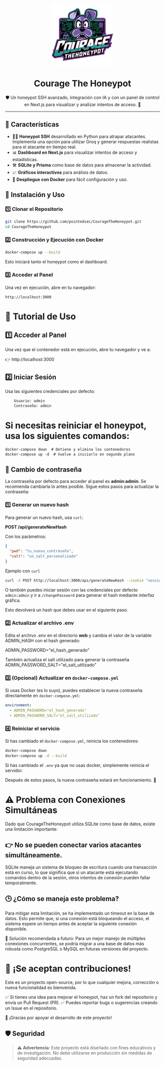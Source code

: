 <p align="center">
  <img src="./web/public/logo.png" alt="CourageTheHoneypot Logo" width="200"/>
</p>

<h1 align="center">Courage The Honeypot</h1>

<p align="center">
  🛡️ Un honeypot SSH avanzado, integración con IA y con un panel de control en Next.js para visualizar y analizar intentos de acceso. 🚀
</p>

---

## 📌 Características

- 🏴‍☠️ **Honeypot SSH** desarrollado en Python para atrapar atacantes. Implementa una opción para utilizar Groq y generar respuestas realistas para el atacante en tiempo real.
- 📊 **Dashboard en Next.js** para visualizar intentos de acceso y estadísticas.
- 🛠️ **SQLite y Prisma** como base de datos para almacenar la actividad.
- 📈 **Gráficos interactivos** para análisis de datos.
- 🐳 **Despliegue con Docker** para fácil configuración y uso.

## 🚀 Instalación y Uso

### 1️⃣ Clonar el Repositorio

```bash
git clone https://github.com/pointedsec/CourageTheHoneypot.git
cd CourageTheHoneypot
```

### 2️⃣ Construcción y Ejecución con Docker

```bash
docker-compose up --build
```

Esto iniciará tanto el honeypot como el dashboard.

### 3️⃣ Acceder al Panel

Una vez en ejecución, abre en tu navegador:

```
http://localhost:3000
```

# 🚀 Tutorial de Uso
## 1️⃣ Acceder al Panel

Una vez que el contenedor está en ejecución, abre tu navegador y ve a:

👉 http://localhost:3000

## 2️⃣ Iniciar Sesión

Usa las siguientes credenciales por defecto:

```
    Usuario: admin
    Contraseña: admin
```


# Si necesitas reiniciar el honeypot, usa los siguientes comandos:

```
docker-compose down  # Detiene y elimina los contenedores  
docker-compose up -d  # Vuelve a iniciarlo en segundo plano  
```
## 🔑 Cambio de contraseña

La contraseña por defecto para acceder al panel es **admin:admin**. Se recomienda cambiarla lo antes posible. Sigue estos pasos para actualizar la contraseña:

### 1️⃣ Generar un nuevo hash

Para generar un nuevo hash, usa `curl`:

**POST /api/generateNewHash**


Con los parámetros:

```json
{
  "pwd": "tu_nueva_contraseña",
  "salt": "un_salt_personalizado"
}
```

Ejemplo con `curl`
```bash
curl -X POST http://localhost:3000/api/generateNewHash --cookie "session=CookieSesión" -d '{"pwd": "admin", "salt": "super_secret_salt"}' -H 'Content-Type: application/json'
```

O también puedes iniciar sesión con las credenciales por defecto `admin:admin` y ir a `/changePassword` para generar el hash mediante interfaz gráfica.

Esto devolverá un hash que debes usar en el siguiente paso.

### 2️⃣ Actualizar el archivo .env

Edita el archivo .env en el directorio **web** y cambia el valor de la variable ADMIN_HASH con el hash generado:

ADMIN_PASSWORD="el_hash_generado"

También actualiza el salt utilizado para generar la contraseña
ADMIN_PASSWORD_SALT="el_salt_utilizado"

### 3️⃣ (Opcional) Actualizar en `docker-compose.yml`

Si usas Docker (es lo suyo), puedes establecer la nueva contraseña directamente en `docker-compose.yml`:

```yml
environment:
  - ADMIN_PASSWORD="el_hash_generado"
  - ADMIN_PASSWORD_SALT="el_salt_utilizado"
```

### 4️⃣ Reiniciar el servicio

Si has cambiado el `docker-compose.yml`, reinicia los contenedores:

```bash
docker-compose down
docker-compose up -d --build
```

Si has cambiado el `.env` ya que no usas docker, simplemente reinicia el servidor.

Después de estos pasos, la nueva contraseña estará en funcionamiento. 🚀

# ⚠️ Problema con Conexiones Simultáneas

Dado que CourageTheHoneypot utiliza SQLite como base de datos, existe una limitación importante:

## 👉 No se pueden conectar varios atacantes simultáneamente.

SQLite maneja un sistema de bloqueo de escritura cuando una transacción está en curso, lo que significa que si un atacante está ejecutando comandos dentro de la sesión, otros intentos de conexión pueden fallar temporalmente.
## 🕒 ¿Cómo se maneja este problema?

Para mitigar esta limitación, se ha implementado un timeout en la base de datos. Esto permite que, si una conexión está bloqueando el acceso, el sistema espere un tiempo antes de aceptar la siguiente conexión disponible.

🔹 Solución recomendada a futuro: Para un mejor manejo de múltiples conexiones concurrentes, se podría migrar a una base de datos más robusta como PostgreSQL o MySQL en futuras versiones del proyecto.

# 🚀 ¡Se aceptan contribuciones!

Este es un proyecto open-source, por lo que cualquier mejora, corrección o nueva funcionalidad es bienvenida.

✅ Si tienes una idea para mejorar el honeypot, haz un fork del repositorio y envía un Pull Request (PR).
✅ Puedes reportar bugs o sugerencias creando un Issue en el repositorio.

🙌 ¡Gracias por apoyar el desarrollo de este proyecto!

## 🛡️ Seguridad

> ⚠️ **Advertencia**: Este proyecto está diseñado con fines educativos y de investigación. No debe utilizarse en producción sin medidas de seguridad adecuadas.